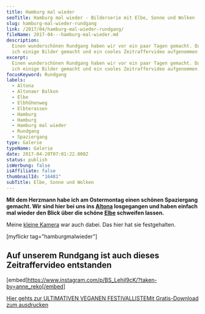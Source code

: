 ```yaml
---
title: Hamburg mal wieder
seoTitle: Hamburg mal wieder - Bilderserie mit Elbe, Sonne und Wolken
slug: hamburg-mal-wieder-rundgang
link: /2017/04/hamburg-mal-wieder-rundgang/
fileName: 2017-04---hamburg-mal-wieder.md
description:
  Einen wunderschönen Rundgang haben wir vor ein paar Tagen gemacht. Dabei habe
  ich einige Bilder gemacht und ein cooles Zeitraffervideo aufgenommen.
excerpt:
  Einen wunderschönen Rundgang haben wir vor ein paar Tagen gemacht. Dabei habe
  ich einige Bilder gemacht und ein cooles Zeitraffervideo aufgenommen.
focusKeyword: Rundgang
labels:
  - Altona
  - Altonaer Balkon
  - Elbe
  - Elbhöhenweg
  - Elbterassen
  - Hamburg
  - Hamburg
  - Hamburg mal wieder
  - Rundgang
  - Spaziergang
type: Galerie
typeName: Galerie
date: 2017-04-20T07:01:22.000Z
status: publish
isWerbung: false
isAffiliate: false
thumbnailId: "16481"
subTitle: Elbe, Sonne und Wolken
---
```


<strong>Mit dem Herzmann habe ich am Ostermontag einen schönen Spaziergang
gemacht. Wir sind hier bei uns ins
<a href="http://cardamonchai.com/2017/04/bilder-aus-der-hood/">Altona</a>
losgegangen und haben einfach mal wieder den Blick über die schöne
<a href="http://cardamonchai.com/2017/01/elbe-schwarz-weiss-bunt-bildergalerie-mit-flarfgedicht/">Elbe</a>
schweifen lassen.</strong>

Meine
<a href="http://cardamonchai.com/2017/04/vergaenglichkeit-des-augenblicks/">kleine
Kamera</a> war auch dabei. Das hier hat sie festgehalten.

[myflickr tag="hamburgmalwieder"]

## Auf unserem Rundgang ist auch dieses Zeitraffervideo entstanden

[embed]https://www.instagram.com/p/BS_Lehjl9cK/?taken-by=anne_reko[/embed]

<a class="banner banner-green" href="/2015/03/die-ultimative-vegane-festivalliste"><span class="head">Hier
gehts zur ULTIMATIVEN VEGANEN FESTIVALLISTE</span><span class="text">Mit
Gratis-Download zum ausdrucken</span></a>

&nbsp;
